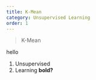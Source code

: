 ```yaml
---
title: K-Mean
category: Unsupervised Learning
order: 1
---
```


> K-Mean



hello

1. Unsupervised
2. Learning **bold?**


